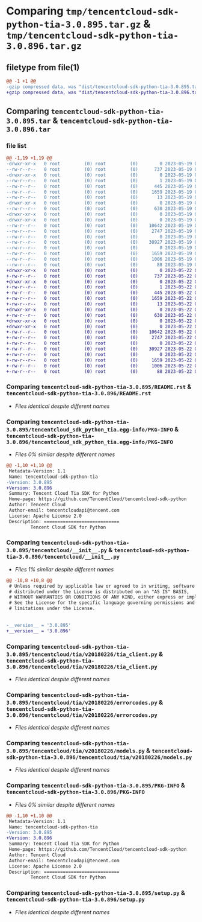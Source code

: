 # Comparing `tmp/tencentcloud-sdk-python-tia-3.0.895.tar.gz` & `tmp/tencentcloud-sdk-python-tia-3.0.896.tar.gz`

## filetype from file(1)

```diff
@@ -1 +1 @@
-gzip compressed data, was "dist/tencentcloud-sdk-python-tia-3.0.895.tar", last modified: Fri May 19 03:02:25 2023, max compression
+gzip compressed data, was "dist/tencentcloud-sdk-python-tia-3.0.896.tar", last modified: Mon May 22 00:34:35 2023, max compression
```

## Comparing `tencentcloud-sdk-python-tia-3.0.895.tar` & `tencentcloud-sdk-python-tia-3.0.896.tar`

### file list

```diff
@@ -1,19 +1,19 @@
-drwxr-xr-x   0 root         (0) root         (0)        0 2023-05-19 03:02:25.000000 tencentcloud-sdk-python-tia-3.0.895/
--rw-r--r--   0 root         (0) root         (0)      737 2023-05-19 03:02:25.000000 tencentcloud-sdk-python-tia-3.0.895/README.rst
-drwxr-xr-x   0 root         (0) root         (0)        0 2023-05-19 03:02:25.000000 tencentcloud-sdk-python-tia-3.0.895/tencentcloud_sdk_python_tia.egg-info/
--rw-r--r--   0 root         (0) root         (0)        1 2023-05-19 03:02:25.000000 tencentcloud-sdk-python-tia-3.0.895/tencentcloud_sdk_python_tia.egg-info/dependency_links.txt
--rw-r--r--   0 root         (0) root         (0)      445 2023-05-19 03:02:25.000000 tencentcloud-sdk-python-tia-3.0.895/tencentcloud_sdk_python_tia.egg-info/SOURCES.txt
--rw-r--r--   0 root         (0) root         (0)     1659 2023-05-19 03:02:25.000000 tencentcloud-sdk-python-tia-3.0.895/tencentcloud_sdk_python_tia.egg-info/PKG-INFO
--rw-r--r--   0 root         (0) root         (0)       13 2023-05-19 03:02:25.000000 tencentcloud-sdk-python-tia-3.0.895/tencentcloud_sdk_python_tia.egg-info/top_level.txt
-drwxr-xr-x   0 root         (0) root         (0)        0 2023-05-19 03:02:25.000000 tencentcloud-sdk-python-tia-3.0.895/tencentcloud/
--rw-r--r--   0 root         (0) root         (0)      630 2023-05-19 03:02:25.000000 tencentcloud-sdk-python-tia-3.0.895/tencentcloud/__init__.py
-drwxr-xr-x   0 root         (0) root         (0)        0 2023-05-19 03:02:25.000000 tencentcloud-sdk-python-tia-3.0.895/tencentcloud/tia/
-drwxr-xr-x   0 root         (0) root         (0)        0 2023-05-19 03:02:25.000000 tencentcloud-sdk-python-tia-3.0.895/tencentcloud/tia/v20180226/
--rw-r--r--   0 root         (0) root         (0)    10642 2023-05-19 03:02:25.000000 tencentcloud-sdk-python-tia-3.0.895/tencentcloud/tia/v20180226/tia_client.py
--rw-r--r--   0 root         (0) root         (0)     2747 2023-05-19 03:02:25.000000 tencentcloud-sdk-python-tia-3.0.895/tencentcloud/tia/v20180226/errorcodes.py
--rw-r--r--   0 root         (0) root         (0)        0 2023-05-19 03:02:25.000000 tencentcloud-sdk-python-tia-3.0.895/tencentcloud/tia/v20180226/__init__.py
--rw-r--r--   0 root         (0) root         (0)    30927 2023-05-19 03:02:25.000000 tencentcloud-sdk-python-tia-3.0.895/tencentcloud/tia/v20180226/models.py
--rw-r--r--   0 root         (0) root         (0)        0 2023-05-19 03:02:25.000000 tencentcloud-sdk-python-tia-3.0.895/tencentcloud/tia/__init__.py
--rw-r--r--   0 root         (0) root         (0)     1659 2023-05-19 03:02:25.000000 tencentcloud-sdk-python-tia-3.0.895/PKG-INFO
--rw-r--r--   0 root         (0) root         (0)     1006 2023-05-19 03:02:25.000000 tencentcloud-sdk-python-tia-3.0.895/setup.py
--rw-r--r--   0 root         (0) root         (0)       88 2023-05-19 03:02:25.000000 tencentcloud-sdk-python-tia-3.0.895/setup.cfg
+drwxr-xr-x   0 root         (0) root         (0)        0 2023-05-22 00:34:35.000000 tencentcloud-sdk-python-tia-3.0.896/
+-rw-r--r--   0 root         (0) root         (0)      737 2023-05-22 00:34:35.000000 tencentcloud-sdk-python-tia-3.0.896/README.rst
+drwxr-xr-x   0 root         (0) root         (0)        0 2023-05-22 00:34:35.000000 tencentcloud-sdk-python-tia-3.0.896/tencentcloud_sdk_python_tia.egg-info/
+-rw-r--r--   0 root         (0) root         (0)        1 2023-05-22 00:34:35.000000 tencentcloud-sdk-python-tia-3.0.896/tencentcloud_sdk_python_tia.egg-info/dependency_links.txt
+-rw-r--r--   0 root         (0) root         (0)      445 2023-05-22 00:34:35.000000 tencentcloud-sdk-python-tia-3.0.896/tencentcloud_sdk_python_tia.egg-info/SOURCES.txt
+-rw-r--r--   0 root         (0) root         (0)     1659 2023-05-22 00:34:35.000000 tencentcloud-sdk-python-tia-3.0.896/tencentcloud_sdk_python_tia.egg-info/PKG-INFO
+-rw-r--r--   0 root         (0) root         (0)       13 2023-05-22 00:34:35.000000 tencentcloud-sdk-python-tia-3.0.896/tencentcloud_sdk_python_tia.egg-info/top_level.txt
+drwxr-xr-x   0 root         (0) root         (0)        0 2023-05-22 00:34:35.000000 tencentcloud-sdk-python-tia-3.0.896/tencentcloud/
+-rw-r--r--   0 root         (0) root         (0)      630 2023-05-22 00:34:35.000000 tencentcloud-sdk-python-tia-3.0.896/tencentcloud/__init__.py
+drwxr-xr-x   0 root         (0) root         (0)        0 2023-05-22 00:34:35.000000 tencentcloud-sdk-python-tia-3.0.896/tencentcloud/tia/
+drwxr-xr-x   0 root         (0) root         (0)        0 2023-05-22 00:34:35.000000 tencentcloud-sdk-python-tia-3.0.896/tencentcloud/tia/v20180226/
+-rw-r--r--   0 root         (0) root         (0)    10642 2023-05-22 00:34:35.000000 tencentcloud-sdk-python-tia-3.0.896/tencentcloud/tia/v20180226/tia_client.py
+-rw-r--r--   0 root         (0) root         (0)     2747 2023-05-22 00:34:35.000000 tencentcloud-sdk-python-tia-3.0.896/tencentcloud/tia/v20180226/errorcodes.py
+-rw-r--r--   0 root         (0) root         (0)        0 2023-05-22 00:34:35.000000 tencentcloud-sdk-python-tia-3.0.896/tencentcloud/tia/v20180226/__init__.py
+-rw-r--r--   0 root         (0) root         (0)    30927 2023-05-22 00:34:35.000000 tencentcloud-sdk-python-tia-3.0.896/tencentcloud/tia/v20180226/models.py
+-rw-r--r--   0 root         (0) root         (0)        0 2023-05-22 00:34:35.000000 tencentcloud-sdk-python-tia-3.0.896/tencentcloud/tia/__init__.py
+-rw-r--r--   0 root         (0) root         (0)     1659 2023-05-22 00:34:35.000000 tencentcloud-sdk-python-tia-3.0.896/PKG-INFO
+-rw-r--r--   0 root         (0) root         (0)     1006 2023-05-22 00:34:35.000000 tencentcloud-sdk-python-tia-3.0.896/setup.py
+-rw-r--r--   0 root         (0) root         (0)       88 2023-05-22 00:34:35.000000 tencentcloud-sdk-python-tia-3.0.896/setup.cfg
```

### Comparing `tencentcloud-sdk-python-tia-3.0.895/README.rst` & `tencentcloud-sdk-python-tia-3.0.896/README.rst`

 * *Files identical despite different names*

### Comparing `tencentcloud-sdk-python-tia-3.0.895/tencentcloud_sdk_python_tia.egg-info/PKG-INFO` & `tencentcloud-sdk-python-tia-3.0.896/tencentcloud_sdk_python_tia.egg-info/PKG-INFO`

 * *Files 0% similar despite different names*

```diff
@@ -1,10 +1,10 @@
 Metadata-Version: 1.1
 Name: tencentcloud-sdk-python-tia
-Version: 3.0.895
+Version: 3.0.896
 Summary: Tencent Cloud Tia SDK for Python
 Home-page: https://github.com/TencentCloud/tencentcloud-sdk-python
 Author: Tencent Cloud
 Author-email: tencentcloudapi@tencent.com
 License: Apache License 2.0
 Description: ============================
         Tencent Cloud SDK for Python
```

### Comparing `tencentcloud-sdk-python-tia-3.0.895/tencentcloud/__init__.py` & `tencentcloud-sdk-python-tia-3.0.896/tencentcloud/__init__.py`

 * *Files 1% similar despite different names*

```diff
@@ -10,8 +10,8 @@
 # Unless required by applicable law or agreed to in writing, software
 # distributed under the License is distributed on an "AS IS" BASIS,
 # WITHOUT WARRANTIES OR CONDITIONS OF ANY KIND, either express or implied.
 # See the License for the specific language governing permissions and
 # limitations under the License.
 
 
-__version__ = '3.0.895'
+__version__ = '3.0.896'
```

### Comparing `tencentcloud-sdk-python-tia-3.0.895/tencentcloud/tia/v20180226/tia_client.py` & `tencentcloud-sdk-python-tia-3.0.896/tencentcloud/tia/v20180226/tia_client.py`

 * *Files identical despite different names*

### Comparing `tencentcloud-sdk-python-tia-3.0.895/tencentcloud/tia/v20180226/errorcodes.py` & `tencentcloud-sdk-python-tia-3.0.896/tencentcloud/tia/v20180226/errorcodes.py`

 * *Files identical despite different names*

### Comparing `tencentcloud-sdk-python-tia-3.0.895/tencentcloud/tia/v20180226/models.py` & `tencentcloud-sdk-python-tia-3.0.896/tencentcloud/tia/v20180226/models.py`

 * *Files identical despite different names*

### Comparing `tencentcloud-sdk-python-tia-3.0.895/PKG-INFO` & `tencentcloud-sdk-python-tia-3.0.896/PKG-INFO`

 * *Files 0% similar despite different names*

```diff
@@ -1,10 +1,10 @@
 Metadata-Version: 1.1
 Name: tencentcloud-sdk-python-tia
-Version: 3.0.895
+Version: 3.0.896
 Summary: Tencent Cloud Tia SDK for Python
 Home-page: https://github.com/TencentCloud/tencentcloud-sdk-python
 Author: Tencent Cloud
 Author-email: tencentcloudapi@tencent.com
 License: Apache License 2.0
 Description: ============================
         Tencent Cloud SDK for Python
```

### Comparing `tencentcloud-sdk-python-tia-3.0.895/setup.py` & `tencentcloud-sdk-python-tia-3.0.896/setup.py`

 * *Files identical despite different names*

